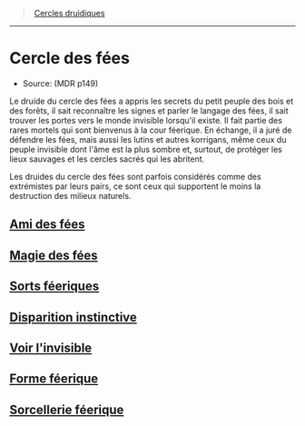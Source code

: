 ﻿---
!SubClassItem
Name: Cercle des fées
Source: (MDR p149)
ParentClassId: hd_druid.md
Id: druid_fairies_hd.md#cercle-des-fées
RootId: druid_fairies_hd.md
ParentLink: druid_hd.md#cercles-druidiques
ParentName: Cercles druidiques
NameLevel: 1
Attributes:
  ParentNameLink: '[Cercles druidiques](hd_druid_cercles_druidiques.md)'
  Markdown: >+
    >  <!--ParentNameLink-->[Cercles druidiques](hd_druid_cercles_druidiques.md)<!--/ParentNameLink-->


    ---



    # <!--Name-->Cercle des fées<!--/Name-->


    - Source: <!--Source-->(MDR p149)<!--/Source-->


    Le druide du cercle des fées a appris les secrets du petit peuple des bois et des forêts, il sait reconnaître les signes et parler le langage des fées, il sait trouver les portes vers le monde invisible lorsqu'il existe. Il fait partie des rares mortels qui sont bienvenus à la cour féerique. En échange, il a juré de défendre les fées, mais aussi les lutins et autres korrigans, même ceux du peuple invisible dont l'âme est la plus sombre et, surtout, de protéger les lieux sauvages et les cercles sacrés qui les abritent.


    Les druides du cercle des fées sont parfois considérés comme des extrémistes par leurs pairs, ce sont ceux qui supportent le moins la destruction des milieux naturels.

  Name: Cercle des fées
  Source: (MDR p149)
AttributesDictionary: >+
  ParentNameLink: '[Cercles druidiques](hd_druid_cercles_druidiques.md)'

  Markdown: >+

    >  <!--ParentNameLink-->[Cercles druidiques](hd_druid_cercles_druidiques.md)<!--/ParentNameLink-->





    ---







    # <!--Name-->Cercle des fées<!--/Name-->





    - Source: <!--Source-->(MDR p149)<!--/Source-->





    Le druide du cercle des fées a appris les secrets du petit peuple des bois et des forêts, il sait reconnaître les signes et parler le langage des fées, il sait trouver les portes vers le monde invisible lorsqu'il existe. Il fait partie des rares mortels qui sont bienvenus à la cour féerique. En échange, il a juré de défendre les fées, mais aussi les lutins et autres korrigans, même ceux du peuple invisible dont l'âme est la plus sombre et, surtout, de protéger les lieux sauvages et les cercles sacrés qui les abritent.





    Les druides du cercle des fées sont parfois considérés comme des extrémistes par leurs pairs, ce sont ceux qui supportent le moins la destruction des milieux naturels.



  Name: Cercle des fées

  Source: (MDR p149)

---
>  [Cercles druidiques](hd_druid_cercles_druidiques.md)

---


# Cercle des fées

- Source: (MDR p149)

Le druide du cercle des fées a appris les secrets du petit peuple des bois et des forêts, il sait reconnaître les signes et parler le langage des fées, il sait trouver les portes vers le monde invisible lorsqu'il existe. Il fait partie des rares mortels qui sont bienvenus à la cour féerique. En échange, il a juré de défendre les fées, mais aussi les lutins et autres korrigans, même ceux du peuple invisible dont l'âme est la plus sombre et, surtout, de protéger les lieux sauvages et les cercles sacrés qui les abritent.

Les druides du cercle des fées sont parfois considérés comme des extrémistes par leurs pairs, ce sont ceux qui supportent le moins la destruction des milieux naturels.



## [Ami des fées](hd_druid_fairies_ami_des_fees.md)



## [Magie des fées](hd_druid_fairies_magie_des_fees.md)



## [Sorts féeriques](hd_druid_fairies_sorts_feeriques.md)



## [Disparition instinctive](hd_druid_fairies_disparition_instinctive.md)



## [Voir l'invisible](hd_druid_fairies_voir_linvisible.md)



## [Forme féerique](hd_druid_fairies_forme_feerique.md)



## [Sorcellerie féerique](hd_druid_fairies_sorcellerie_feerique.md)

